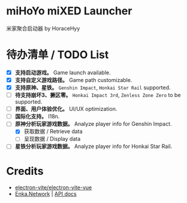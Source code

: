 # miHoYo miXED Launcher
米家聚合启动器 by HoraceHyy
# 待办清单 / TODO List
- [x] **支持启动游戏。** Game launch available.
- [x] **支持自定义游戏路径。** Game path customizable.
- [x] **支持原神、星铁。** `Genshin Impact`, `Honkai Star Rail` supported.
- [ ] **待支持崩坏3、撅区零。** `Honkai Impact 3rd`, `Zenless Zone Zero` to be supported.
- [ ] **界面、用户体验优化。** UI/UX optimization.
- [ ] **国际化支持。** I18n.
- [ ] **原神分析玩家游戏数据。** Analyze player info for Genshin Impact.
  - [x] 获取数据 / Retrieve data
  - [ ] 呈现数据 / Display data
- [ ] **星铁分析玩家游戏数据。** Analyze player info for Honkai Star Rail.
# Credits
- [electron-vite/electron-vite-vue](https://github.com/electron-vite/electron-vite-vue)
- [Enka.Network](https://enka.network) | [API docs](https://github.com/EnkaNetwork/API-docs)
